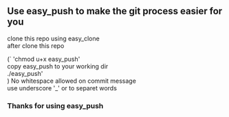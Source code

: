 ## Use easy_push to make the git process easier for you
clone this repo using easy_clone <br>
after clone this repo <br>

(`
'chmod u+x easy_push' <br>
copy easy_push to your working dir <br>
./easy_push' <br>
)
No whitespace allowed on commit message <br>
use underscore '_' or to separet words <br>

### Thanks for using easy_push
